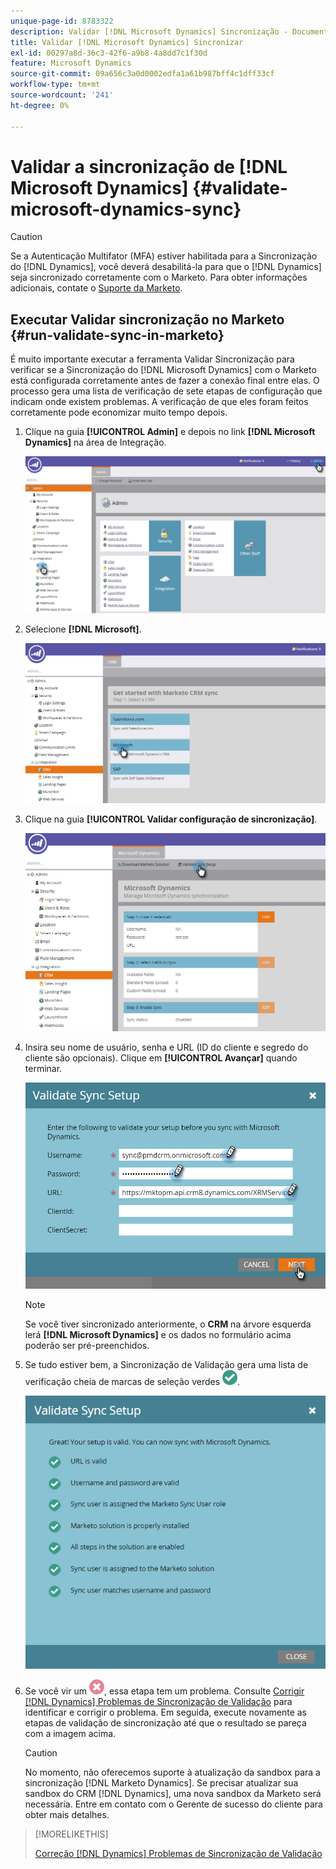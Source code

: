 ```yaml
---
unique-page-id: 8783322
description: Validar [!DNL Microsoft Dynamics] Sincronização - Documentação do Marketo - Documentação do produto
title: Validar [!DNL Microsoft Dynamics] Sincronizar
exl-id: 00297a8d-36c3-42f6-a9b8-4a8dd7c1f30d
feature: Microsoft Dynamics
source-git-commit: 09a656c3a0d0002edfa1a61b987bff4c1dff33cf
workflow-type: tm+mt
source-wordcount: '241'
ht-degree: 0%

---
```


# Validar a sincronização de [!DNL Microsoft Dynamics] {#validate-microsoft-dynamics-sync}

>[!CAUTION]
>
>Se a Autenticação Multifator (MFA) estiver habilitada para a Sincronização do [!DNL Dynamics], você deverá desabilitá-la para que o [!DNL Dynamics] seja sincronizado corretamente com o Marketo. Para obter informações adicionais, contate o [Suporte da Marketo](https://nation.marketo.com/t5/Support/ct-p/Support).

## Executar Validar sincronização no Marketo {#run-validate-sync-in-marketo}

É muito importante executar a ferramenta Validar Sincronização para verificar se a Sincronização do [!DNL Microsoft Dynamics] com o Marketo está configurada corretamente antes de fazer a conexão final entre elas. O processo gera uma lista de verificação de sete etapas de configuração que indicam onde existem problemas. A verificação de que eles foram feitos corretamente pode economizar muito tempo depois.

1. Clique na guia **[!UICONTROL Admin]** e depois no link **[!DNL Microsoft Dynamics]** na área de Integração.

   ![](assets/image2015-9-28-16-3a7-3a51.png)

1. Selecione **[!DNL Microsoft]**.

   ![](assets/image2015-9-28-16-3a10-3a47.png)

1. Clique na guia **[!UICONTROL Validar configuração de sincronização]**.

   ![](assets/image2015-9-28-16-3a11-3a45.png)

1. Insira seu nome de usuário, senha e URL (ID do cliente e segredo do cliente são opcionais). Clique em **[!UICONTROL Avançar]** quando terminar.

   ![](assets/four-1.png)

   >[!NOTE]
   >
   >Se você tiver sincronizado anteriormente, o **CRM** na árvore esquerda lerá **[!DNL Microsoft Dynamics]** e os dados no formulário acima poderão ser pré-preenchidos.

1. Se tudo estiver bem, a Sincronização de Validação gera uma lista de verificação cheia de marcas de seleção verdes ![—](assets/check.png).

   ![](assets/image2015-9-22-15-3a58-3a12.png)

1. Se você vir um ![—](assets/delete.png), essa etapa tem um problema. Consulte [Corrigir [!DNL Dynamics] Problemas de Sincronização de Validação](/help/marketo/product-docs/crm-sync/microsoft-dynamics-sync/sync-setup/validate-microsoft-dynamics-sync/fix-dynamics-validation-sync-issues.md) para identificar e corrigir o problema. Em seguida, execute novamente as etapas de validação de sincronização até que o resultado se pareça com a imagem acima.

   >[!CAUTION]
   >
   >No momento, não oferecemos suporte à atualização da sandbox para a sincronização [!DNL Marketo Dynamics]. Se precisar atualizar sua sandbox do CRM [!DNL Dynamics], uma nova sandbox da Marketo será necessária. Entre em contato com o Gerente de sucesso do cliente para obter mais detalhes.

>[!MORELIKETHIS]
>
>[Correção [!DNL Dynamics] Problemas de Sincronização de Validação](/help/marketo/product-docs/crm-sync/microsoft-dynamics-sync/sync-setup/validate-microsoft-dynamics-sync/fix-dynamics-validation-sync-issues.md)
